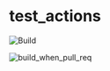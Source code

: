 # test_actions

![Build](https://github.com/Dharmilpatel/test_actions/workflows/Build/badge.svg?branch=master&event=push)

![build_when_pull_req](https://github.com/Dharmilpatel/test_actions/workflows/build_when_pull_req/badge.svg?branch=test_pull&event=pull_request)